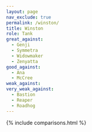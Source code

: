 ```yaml
---
layout: page
nav_exclude: true
permalink: /winston/
title: Winston
role: Tank
great_against:
  - Genji
  - Symmetra
  - Widowmaker
  - Zenyatta
good_against:
  - Ana
  - McCree
weak_against:
very_weak_against:
  - Bastion
  - Reaper
  - Roadhog
---
```


{% include comparisons.html %}